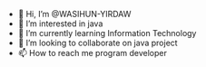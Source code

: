 - 👋 Hi, I’m @WASIHUN-YIRDAW
- 👀 I’m interested in java 
- 🌱 I’m currently learning Information Technology
- 💞️ I’m looking to collaborate on java project
- 📫 How to reach me program developer

<!---
WASIHUN-YIRDAW/WASIHUN-YIRDAW is a ✨ special ✨ repository because its `README.md` (this file) appears on your GitHub profile.
You can click the Preview link to take a look at your changes.
--->
